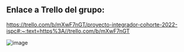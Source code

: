 ## Enlace a Trello del grupo:


https://trello.com/b/mXwF7nGT/proyecto-integrador-cohorte-2022-ispc#:~:text=https%3A//trello.com/b/mXwF7nGT


![image](https://github.com/tati2108/proyecto-integrador-2022/assets/144299056/d9916c10-f0ba-4649-b38d-69981ae7fcbe)

